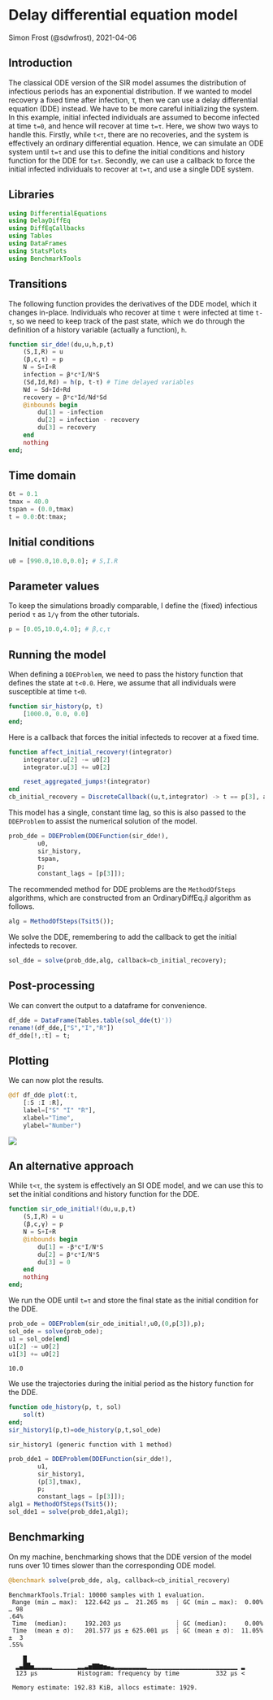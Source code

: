 # Delay differential equation model
Simon Frost (@sdwfrost), 2021-04-06

## Introduction

The classical ODE version of the SIR model assumes the distribution of infectious periods has an exponential distribution. If we wanted to model recovery a fixed time after infection, τ, then we can use a delay differential equation (DDE) instead. We have to be more careful initializing the system. In this example, initial infected individuals are assumed to become infected at time `t=0`, and hence will recover at time `t=τ`. Here, we show two ways to handle this. Firstly, while `t<τ`, there are no recoveries, and the system is effectively an ordinary differential equation. Hence, we can simulate an ODE system until `t=τ` and use this to define the initial conditions and history function for the DDE for `t≥τ`. Secondly, we can use a callback to force the initial infected individuals to recover at `t=τ`, and use a single DDE system.

## Libraries

```julia
using DifferentialEquations
using DelayDiffEq
using DiffEqCallbacks
using Tables
using DataFrames
using StatsPlots
using BenchmarkTools
```




## Transitions

The following function provides the derivatives of the DDE model, which it changes in-place. Individuals who recover at time `t` were infected at time `t-τ`, so we need to keep track of the past state, which we do through the definition of a history variable (actually a function), `h`.

```julia
function sir_dde!(du,u,h,p,t)
    (S,I,R) = u
    (β,c,τ) = p
    N = S+I+R
    infection = β*c*I/N*S
    (Sd,Id,Rd) = h(p, t-τ) # Time delayed variables
    Nd = Sd+Id+Rd
    recovery = β*c*Id/Nd*Sd
    @inbounds begin
        du[1] = -infection
        du[2] = infection - recovery
        du[3] = recovery
    end
    nothing
end;
```




## Time domain

```julia
δt = 0.1
tmax = 40.0
tspan = (0.0,tmax)
t = 0.0:δt:tmax;
```




## Initial conditions

```julia
u0 = [990.0,10.0,0.0]; # S,I.R
```




## Parameter values

To keep the simulations broadly comparable, I define the (fixed) infectious period `τ` as `1/γ` from the other tutorials.

```julia
p = [0.05,10.0,4.0]; # β,c,τ
```




## Running the model

When defining a `DDEProblem`, we need to pass the history function that defines the state at `t<0.0`. Here, we assume that all individuals were susceptible at time `t<0`.

```julia
function sir_history(p, t)
    [1000.0, 0.0, 0.0]
end;
```




Here is a callback that forces the initial infecteds to recover at a fixed time.

```julia
function affect_initial_recovery!(integrator)
    integrator.u[2] -= u0[2]
    integrator.u[3] += u0[2]

    reset_aggregated_jumps!(integrator)
end
cb_initial_recovery = DiscreteCallback((u,t,integrator) -> t == p[3], affect_initial_recovery!);
```




This model has a single, constant time lag, so this is also passed to the `DDEProblem` to assist the numerical solution of the model.

```julia
prob_dde = DDEProblem(DDEFunction(sir_dde!),
        u0,
        sir_history,
        tspan,
        p;
        constant_lags = [p[3]]);
```




The recommended method for DDE problems are the `MethodOfSteps` algorithms, which are constructed from an OrdinaryDiffEq.jl algorithm as follows.

```julia
alg = MethodOfSteps(Tsit5());
```




We solve the DDE, remembering to add the callback to get the initial infecteds to recover.

```julia
sol_dde = solve(prob_dde,alg, callback=cb_initial_recovery);
```




## Post-processing

We can convert the output to a dataframe for convenience.

```julia
df_dde = DataFrame(Tables.table(sol_dde(t)'))
rename!(df_dde,["S","I","R"])
df_dde[!,:t] = t;
```




## Plotting

We can now plot the results.

```julia
@df df_dde plot(:t,
    [:S :I :R],
    label=["S" "I" "R"],
    xlabel="Time",
    ylabel="Number")
```

![](figures/dde_12_1.png)



## An alternative approach

While `t<τ`, the system is effectively an SI ODE model, and we can use this to set the initial conditions and history function for the DDE.

```julia
function sir_ode_initial!(du,u,p,t)
    (S,I,R) = u
    (β,c,γ) = p
    N = S+I+R
    @inbounds begin
        du[1] = -β*c*I/N*S
        du[2] = β*c*I/N*S
        du[3] = 0
    end
    nothing
end;
```




We run the ODE until `t=τ` and store the final state as the initial condition for the DDE.

```julia
prob_ode = ODEProblem(sir_ode_initial!,u0,(0,p[3]),p);
sol_ode = solve(prob_ode);
u1 = sol_ode[end]
u1[2] -= u0[2]
u1[3] += u0[2]
```

```
10.0
```





We use the trajectories during the initial period as the history function for the DDE.

```julia
function ode_history(p, t, sol)
    sol(t)
end;
sir_history1(p,t)=ode_history(p,t,sol_ode)
```

```
sir_history1 (generic function with 1 method)
```



```julia
prob_dde1 = DDEProblem(DDEFunction(sir_dde!),
        u1,
        sir_history1,
        (p[3],tmax),
        p;
        constant_lags = [p[3]]);
alg1 = MethodOfSteps(Tsit5());
sol_dde1 = solve(prob_dde1,alg1);
```




## Benchmarking

On my machine, benchmarking shows that the DDE version of the model runs over 10 times slower than the corresponding ODE model.

```julia
@benchmark solve(prob_dde, alg, callback=cb_initial_recovery)
```

```
BenchmarkTools.Trial: 10000 samples with 1 evaluation.
 Range (min … max):  122.642 μs …  21.265 ms  ┊ GC (min … max):  0.00% … 98
.64%
 Time  (median):     192.203 μs               ┊ GC (median):     0.00%
 Time  (mean ± σ):   201.577 μs ± 625.001 μs  ┊ GC (mean ± σ):  11.05% ±  3
.55%

    █                                                            
  ▂▄██▅▂▂▂▂▂▁▁▁▁▁▁▁▂▂▃▅▇▇▆▅▄▃▂▂▂▂▂▂▂▂▂▁▁▁▁▁▁▁▁▁▁▁▁▁▁▁▁▁▁▁▁▁▁▁▁▁ ▂
  123 μs           Histogram: frequency by time          332 μs <

 Memory estimate: 192.83 KiB, allocs estimate: 1929.
```


